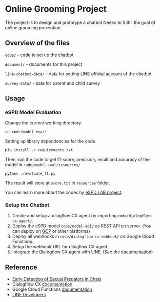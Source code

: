 # Online Grooming Project

The project is to design and prototype a chatbot Neeko to fulfill the goal of online grooming prevention.

## Overview of the files

`code/` - code to set up the chatbot 

`document/` - documents for this project

`line-chatbot-data/` - data for setting LINE official account of the chatbot

`survey-data/` - data for parent and child survey

## Usage

### eSPD Model Evaluation

Change the current working directory.

```bash
cd code/model-eval/
```

Setting up library dependencies for the code.

```bash
pip install -r requirements.txt
```

Then, run the code to get f1-score, precision, recall and accuracy of the model in `code/model-eval/resources/`

```bash
python ./evaluate_f1.py
```

The result will store at `score.txt` in `resources` folder.

You can learn more about the codes by [eSPD LAB project](https://gitlab.com/early-sexual-predator-detection/eSPD-lab).

### Setup the Chatbot

1. Create and setup a dilogflow CX agent by importing `code/dialogflow-cx-agent/`.
2. Deploy the eSPD model `code/model-api/` as REST API on server. (You can deploy on [GCP](https://cloud.google.com/docs) or other platforms)
3. Deploy  all webhooks in `code/dialogflow-cx-webhook/` on Google Cloud Functions.
4. Setup the webhook URL for dilogflow CX agent.
5. Integrate the Dialogflow CX agent with LINE. (See the [
documentation](https://cloud.google.com/dialogflow/cx/docs/concept/integration/line)) 
 

## Reference

- [Early Detection of Sexual Predators in Chats](https://early-sexual-predator-detection.gitlab.io/)
- Dialogflow CX [documentation](https://cloud.google.com/dialogflow/cx/docs)
- Google Cloud Functions [documentation](https://cloud.google.com/functions/docs)
- [LINE Developers](https://developers.line.biz/en/)



